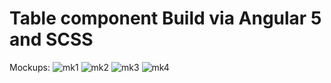 # Table component Build via Angular 5 and SCSS

Mockups:
<img src="https://image.ibb.co/hnDoQ0/mk1.jpg" alt="mk1" border="0">
<img src="https://image.ibb.co/kkSF50/mk2.jpg" alt="mk2" border="0">
<img src="https://image.ibb.co/bvaPyL/mk3.jpg" alt="mk3" border="0">
<img src="https://image.ibb.co/ePTzXf/mk4.jpg" alt="mk4" border="0">
